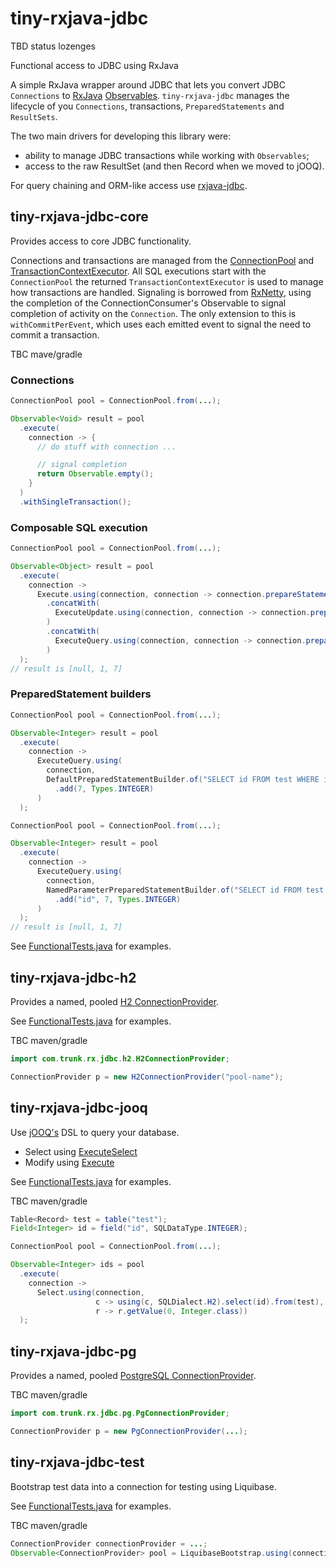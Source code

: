 # tiny-rxjava-jdbc

TBD status lozenges

Functional access to JDBC using RxJava

A simple RxJava wrapper around JDBC that lets you convert JDBC `Connections` to
[RxJava](https://github.com/ReactiveX/RxJava)
[Observables](https://github.com/ReactiveX/RxJava/wiki/Observable).
`tiny-rxjava-jdbc` manages the lifecycle of you `Connections`, transactions, `PreparedStatements` and `ResultSets`.

The two main drivers for developing this library were:
* ability to manage JDBC transactions while working with `Observables`;
* access to the raw ResultSet (and then Record when we moved to jOOQ).

For query chaining and ORM-like access use [rxjava-jdbc](https://github.com/davidmoten/rxjava-jdbc).


## tiny-rxjava-jdbc-core

Provides access to core JDBC functionality.

Connections and transactions are managed from the
[ConnectionPool](https://github.com/Trunkplatform/tiny-rxjava-jdbc/blob/master/tiny-rxjava-jdbc-core/src/main/java/com/trunk/rx/jdbc/ConnectionPool.java) and
[TransactionContextExecutor](https://github.com/Trunkplatform/tiny-rxjava-jdbc/blob/master/tiny-rxjava-jdbc-core/src/main/java/com/trunk/rx/jdbc/TransactionContextExecutor.java).
All SQL executions start with the `ConnectionPool` the returned `TransactionContextExecutor` is used to manage how
transactions are handled. Signaling is borrowed from [RxNetty](https://github.com/ReactiveX/RxNetty),
using the completion of the ConnectionConsumer's Observable to signal completion of activity on the
`Connection`. The only extension to this is `withCommitPerEvent`, which uses each emitted event to
 signal the need to commit a transaction.


TBC mave/gradle

### Connections

```java
ConnectionPool pool = ConnectionPool.from(...);

Observable<Void> result = pool
  .execute(
    connection -> {
      // do stuff with connection ...

      // signal completion
      return Observable.empty();
    }
  )
  .withSingleTransaction();
```

### Composable SQL execution

```java
ConnectionPool pool = ConnectionPool.from(...);

Observable<Object> result = pool
  .execute(
    connection ->
      Execute.using(connection, connection -> connection.prepareStatement("CREATE TABLE test (id INT);"))
        .concatWith(
          ExecuteUpdate.using(connection, connection -> connection.prepareStatement("INSERT INTO test VALUES (7);"))
        )
        .concatWith(
          ExecuteQuery.using(connection, connection -> connection.prepareStatement("SELECT id FROM test;"))
        )
  );
// result is [null, 1, 7]
```

### PreparedStatement builders

```java
ConnectionPool pool = ConnectionPool.from(...);

Observable<Integer> result = pool
  .execute(
    connection ->
      ExecuteQuery.using(
        connection,
        DefaultPreparedStatementBuilder.of("SELECT id FROM test WHERE id = ?;")
          .add(7, Types.INTEGER)
      )
  );
```

```java
ConnectionPool pool = ConnectionPool.from(...);

Observable<Integer> result = pool
  .execute(
    connection ->
      ExecuteQuery.using(
        connection,
        NamedParameterPreparedStatementBuilder.of("SELECT id FROM test WHERE id = :id;")
          .add("id", 7, Types.INTEGER)
      )
  );
// result is [null, 1, 7]
```


See [FunctionalTests.java](https://github.com/Trunkplatform/tiny-rxjava-jdbc/blob/master/tiny-rxjava-jdbc-test/src/test/java/com/trunk/rx/jdbc/FunctionalTests.java)
for examples.

## tiny-rxjava-jdbc-h2

Provides a named, pooled [H2 ConnectionProvider](https://github.com/Trunkplatform/tiny-rxjava-jdbc/blob/master/tiny-rxjava-jdbc-h2/src/main/java/com/trunk/rx/jdbc/h2/H2ConnectionProvider.java).

See [FunctionalTests.java](https://github.com/Trunkplatform/tiny-rxjava-jdbc/blob/master/tiny-rxjava-jdbc-test/src/test/java/com/trunk/rx/jdbc/FunctionalTests.java)
for examples.

TBC maven/gradle

```java
import com.trunk.rx.jdbc.h2.H2ConnectionProvider;

ConnectionProvider p = new H2ConnectionProvider("pool-name");
```

## tiny-rxjava-jdbc-jooq

Use [jOOQ's](http://www.jooq.org/) DSL to query your database.

* Select using [ExecuteSelect](https://github.com/Trunkplatform/tiny-rxjava-jdbc/blob/master/tiny-rxjava-jdbc-jooq/src/main/java/com/trunk/rx/jdbc/jooq/sql/ExecuteSelect.java)
* Modify using [Execute](https://github.com/Trunkplatform/tiny-rxjava-jdbc/blob/master/tiny-rxjava-jdbc-jooq/src/main/java/com/trunk/rx/jdbc/jooq/sql/Execute.java)

See [FunctionalTests.java](https://github.com/Trunkplatform/tiny-rxjava-jdbc/blob/master/tiny-rxjava-jdbc-test/src/test/java/com/trunk/rx/jdbc/FunctionalTests.java)
for examples.

TBC maven/gradle

```java
Table<Record> test = table("test");
Field<Integer> id = field("id", SQLDataType.INTEGER);

ConnectionPool pool = ConnectionPool.from(...);

Observable<Integer> ids = pool
  .execute(
    connection ->
      Select.using(connection,
                   c -> using(c, SQLDialect.H2).select(id).from(test),
                   r -> r.getValue(0, Integer.class))
  );
```


## tiny-rxjava-jdbc-pg

Provides a named, pooled [PostgreSQL ConnectionProvider](https://github.com/Trunkplatform/tiny-rxjava-jdbc/blob/master/tiny-rxjava-jdbc-pg/src/main/java/com/trunk/rx/jdbc/pg/PgConnectionProvider.java).

TBC maven/gradle

```java
import com.trunk.rx.jdbc.pg.PgConnectionProvider;

ConnectionProvider p = new PgConnectionProvider(...);
```

## tiny-rxjava-jdbc-test

Bootstrap test data into a connection for testing using Liquibase.

See [FunctionalTests.java](https://github.com/Trunkplatform/tiny-rxjava-jdbc/blob/master/tiny-rxjava-jdbc-test/src/test/java/com/trunk/rx/jdbc/FunctionalTests.java)
for examples.

TBC maven/gradle

```java
ConnectionProvider connectionProvider = ...;
Observable<ConnectionProvider> pool = LiquibaseBootstrap.using(connectionProvider, "test/sample_update.xml");
```

